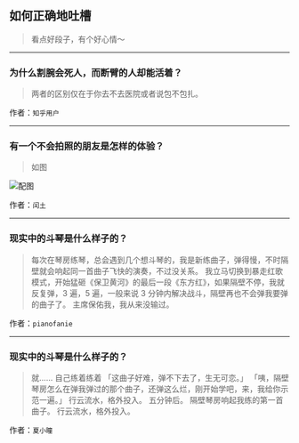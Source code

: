 ## 如何正确地吐槽

> 看点好段子，有个好心情～


 
---

### 为什么割腕会死人，而断臂的人却能活着？

> 两者的区别仅在于你去不去医院或者说包不包扎。


作者：`知乎用户`

---

### 有一个不会拍照的朋友是怎样的体验？

> 如图



![配图](http://pic1.zhimg.com/70/f8230b37ffd063fb5f7434ae193cf484_b.jpg)


作者：`闰土`

---

### 现实中的斗琴是什么样子的？

> 每次在琴房练琴，总会遇到几个想斗琴的，我是新练曲子，弹得慢，不时隔壁就会响起同一首曲子飞快的演奏，不过没关系。
> 我立马切换到暴走红歌模式，开始猛砸《保卫黄河》的最后一段《东方红》，如果隔壁不停，我就反复弹，3 遍，5 遍，一般来说 3 分钟内解决战斗，隔壁再也不会弹我要弹的曲子了。
> 主席保佑我，我从来没输过。


作者：`pianofanie`

---

### 现实中的斗琴是什么样子的？

> 就......
> 自己练着练着
> 「这曲子好难，弹不下去了，生无可恋。」
> 「咦，隔壁琴房怎么在弹我弹过的那个曲子，还弹这么烂，刚开始学吧，来，我给你示范一遍。」
> 行云流水，格外投入。
> 五分钟后。
> 隔壁琴房响起我练的第一首曲子。
> 行云流水，格外投入。


作者：`夏小曈`
